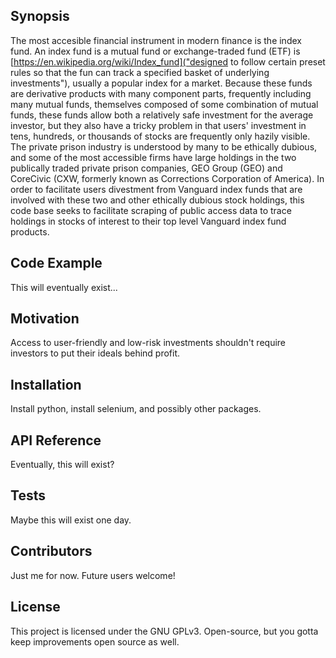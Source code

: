 
## Synopsis

The most accesible financial instrument in modern finance is the index fund. An
index fund is a mutual fund or exchange-traded fund (ETF) is
[https://en.wikipedia.org/wiki/Index_fund]("designed to follow certain preset rules so that the fun can track a specified basket of underlying investments"),
usually a popular index for a market. Because these
funds are derivative products with many component parts, frequently including
many mutual funds, themselves composed of some combination of mutual funds,
these funds allow both a relatively safe investment for the average investor,
but they also have a tricky problem in that users' investment in tens,
hundreds, or thousands of stocks are frequently only hazily visible. The
private prison industry is understood by many to be ethically dubious, and some
of the most accessible firms have large holdings in the two publically traded
private prison companies, GEO Group (GEO) and CoreCivic (CXW, formerly known as
Corrections Corporation of America). In order to facilitate users divestment
from Vanguard index funds that are involved with these two and other ethically
dubious stock holdings, this code base seeks to facilitate scraping of public
access data to trace holdings in stocks of interest to their top level Vanguard
index fund products.

## Code Example

This will eventually exist...

## Motivation

Access to user-friendly and low-risk investments shouldn't require investors
to put their ideals behind profit.

## Installation

Install python, install selenium, and possibly other packages.

## API Reference

Eventually, this will exist?

## Tests

Maybe this will exist one day.

## Contributors

Just me for now. Future users welcome!

## License

This project is licensed under the GNU GPLv3. Open-source, but you gotta keep
improvements open source as well.

